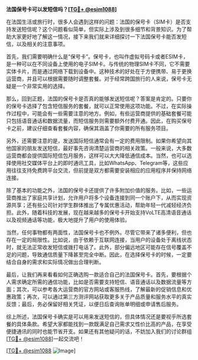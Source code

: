 **法国保号卡可以发短信吗？[[TG💪+ @esim1088](https://t.me/s/esim1088)]**

在法国生活或旅行时，很多人会遇到这样的问题：法国的保号卡（SIM卡）是否支持发送短信呢？这个问题看似简单，但实际上涉及到很多细节和背景知识。为了帮助大家更好地了解这一情况，接下来我们就来详细探讨一下法国保号卡能否发短信，以及相关的注意事项。

首先，我们需要明确什么是“保号卡”。保号卡，也叫作虚拟号码卡或者ESIM卡，是一种可以在不同设备上使用的电子SIM卡。与传统的物理SIM卡不同，它不需要实体卡片，而是通过网络下载到设备中。这种技术的好处在于方便携带、易于更换运营商，并且可以根据需要随时调整套餐。对于经常跨国旅行的人来说，保号卡无疑是一个非常实用的选择。

那么，回到正题，法国的保号卡是否真的能够发送短信呢？答案是肯定的。只要你的保号卡选择了包含短信服务的套餐，就可以正常使用这项功能。不过，在实际操作过程中，可能会有一些需要注意的地方。例如，有些运营商提供的基础套餐可能只包括语音通话和数据流量，而短信服务则需要额外付费开通。因此，在购买保号卡之前，建议仔细查看套餐内容，确保其涵盖了你需要的所有服务项目。

另外，还需要注意的是，发送国际短信通常会有一定的费用限制。如果你希望向其他国家的朋友发送短信，最好事先咨询清楚运营商的相关政策。一般来说，大多数运营商都会提供国际短信包月服务，这样可以大大降低通信成本。当然，也可以选择使用社交媒体平台上的即时通讯工具，比如WhatsApp、Telegram等，这些应用往往支持免费跨平台交流，但前提是双方都需要安装相应的应用程序并保持网络连接。

除了基本的功能之外，法国的保号卡还提供了许多附加价值的服务。比如，一些运营商推出了家庭共享计划，允许用户将多个设备连接到同一个账户下，从而实现资源共享；还有些公司针对学生群体推出了专属优惠活动，帮助年轻一代减轻经济负担。此外，随着科技的发展，现在越来越多的保号卡开始支持VoLTE高清语音通话以及视频通话等功能，极大地提升了用户的使用体验。

当然，任何事物都有两面性，法国保号卡也不例外。尽管它带来了诸多便利，但也存在一定的局限性。比如说，由于依赖于互联网连接，当用户的设备处于离线状态时，就无法正常收发短信或拨打电话了。此外，部分偏远地区可能存在信号覆盖不足的问题，导致通信质量下降甚至完全中断。因此，在选择保号卡的时候，一定要结合自身的需求和实际情况做出合理判断。

最后，让我们再来看看如何正确选购一款适合自己的法国保号卡。首先，要根据个人需求确定所需的通信功能，比如是否需要支持短信、语音通话以及数据流量等方面；其次，可以参考各大运营商的官方网站或客服热线，了解最新的促销信息和优惠政策；再次，可以通过第三方测评网站获取更多关于产品质量和服务水平的真实反馈；最后，务必保留好相关凭证，以便日后查询账单明细或申请售后服务。

综上所述，法国保号卡确实是可以用来发送短信的，但具体情况还是要视乎所选套餐的具体条款。希望大家都能找到一款既满足自己需求又性价比高的产品，在享受便捷通讯的同时也能节省开支。如果还有其他疑问的话，不妨加入我们的讨论群组[[TG💪+ @esim1088](https://t.me/s/esim1088)]一起交流吧！

[[TG💪+ @esim1088](https://t.me/s/esim1088) ![Image](https://i.postimg.cc/4NQfJmqS/Snipaste-2025-05-13-00-14-12.png)]